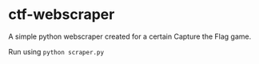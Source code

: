 # ctf-webscraper
A simple python webscraper created for a certain Capture the Flag game.

Run using `python scraper.py`
